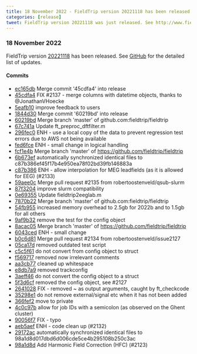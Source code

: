 ```yaml
---
title: 18 November 2022 - FieldTrip version 20221118 has been released
categories: [release]
tweet: FieldTrip version 20221118 was just released. See http://www.fieldtriptoolbox.org/#18-november-2022
---
```


### 18 November 2022

FieldTrip version [20221118](http://github.com/fieldtrip/fieldtrip/releases/tag/20221118) has been released.
See [GitHub](https://github.com/fieldtrip/fieldtrip/compare/20221107...20221118) for the detailed list of updates.

#### Commits

- [ec165db](http://github.com/fieldtrip/fieldtrip/commit/ec165db) Merge commit '45cdfa4' into release
- [45cdfa4](http://github.com/fieldtrip/fieldtrip/commit/45cdfa4) FIX #2137 - merge columns with datetime objects, thanks to @JonathanVHoecke
- [5eafb10](http://github.com/fieldtrip/fieldtrip/commit/5eafb10) improve feedback to users
- [1844d30](http://github.com/fieldtrip/fieldtrip/commit/1844d30) Merge commit '60219bd' into release
- [60219bd](http://github.com/fieldtrip/fieldtrip/commit/60219bd) Merge branch 'master' of github.com:fieldtrip/fieldtrip
- [67c741a](http://github.com/fieldtrip/fieldtrip/commit/67c741a) Update ft_preproc_dftfilter.m
- [296fec0](http://github.com/fieldtrip/fieldtrip/commit/296fec0) ENH - use a local copy of the data to prevent regression test errors due to AWS not being available
- [fed6fce](http://github.com/fieldtrip/fieldtrip/commit/fed6fce) ENH - small change in logical handling
- [fcf1e4b](http://github.com/fieldtrip/fieldtrip/commit/fcf1e4b) Merge branch 'master' of https://github.com/fieldtrip/fieldtrip
- [6b673ef](http://github.com/fieldtrip/fieldtrip/commit/6b673ef) automatically synchronized identical files to c87b386ef45f17b4e950ea78f02bd39fb146883a
- [c87b386](http://github.com/fieldtrip/fieldtrip/commit/c87b386) ENH - allow interpolation for MEG leadfields (as it is allowed for EEG) (#2133)
- [59aee0c](http://github.com/fieldtrip/fieldtrip/commit/59aee0c) Merge pull request #2135 from robertoostenveld/qsub-slurm
- [87f3204](http://github.com/fieldtrip/fieldtrip/commit/87f3204) improve slurm compatibility
- [0e69355](http://github.com/fieldtrip/fieldtrip/commit/0e69355) Update fieldtrip2eeglab.m
- [7870b22](http://github.com/fieldtrip/fieldtrip/commit/7870b22) Merge branch 'master' of github.com:fieldtrip/fieldtrip
- [54fb955](http://github.com/fieldtrip/fieldtrip/commit/54fb955) increased memory overhead to 2.5gb for 2022b and to 1.5gb for all others
- [9af9b32](http://github.com/fieldtrip/fieldtrip/commit/9af9b32) remove the test for the config object
- [8acac05](http://github.com/fieldtrip/fieldtrip/commit/8acac05) Merge branch 'master' of https://github.com/fieldtrip/fieldtrip
- [6043ced](http://github.com/fieldtrip/fieldtrip/commit/6043ced) ENH - small change
- [b0c6d81](http://github.com/fieldtrip/fieldtrip/commit/b0c6d81) Merge pull request #2134 from robertoostenveld/issue2127
- [05ca17d](http://github.com/fieldtrip/fieldtrip/commit/05ca17d) removed outdated test script
- [c5c5f61](http://github.com/fieldtrip/fieldtrip/commit/c5c5f61) do not convert from config object to struct
- [f569717](http://github.com/fieldtrip/fieldtrip/commit/f569717) removed now irrelevant comments
- [aa3cb77](http://github.com/fieldtrip/fieldtrip/commit/aa3cb77) cleaned up whitespace
- [e8db7a9](http://github.com/fieldtrip/fieldtrip/commit/e8db7a9) removed trackconfig
- [3aeff46](http://github.com/fieldtrip/fieldtrip/commit/3aeff46) do not convert the config object to a struct
- [5f3d6cf](http://github.com/fieldtrip/fieldtrip/commit/5f3d6cf) removed the config object, see #2127
- [2641028](http://github.com/fieldtrip/fieldtrip/commit/2641028) FIX - removed ~ as output arguments, caught by ft_checkcode
- [35298e1](http://github.com/fieldtrip/fieldtrip/commit/35298e1) do not remove external/signal etc when it has not been added
- [366fef2](http://github.com/fieldtrip/fieldtrip/commit/366fef2) move to private
- [4c0c97b](http://github.com/fieldtrip/fieldtrip/commit/4c0c97b) allow for job IDs with a semicolon (as observed on the Ghent cluster)
- [90056f7](http://github.com/fieldtrip/fieldtrip/commit/90056f7) FIX - typo
- [aeb5aef](http://github.com/fieldtrip/fieldtrip/commit/aeb5aef) ENH - code clean up (#2132)
- [29172ac](http://github.com/fieldtrip/fieldtrip/commit/29172ac) automatically synchronized identical files to 98a1d8d017dbd6d006cde5ce4b295108b250c3ac
- [98a1d8d](http://github.com/fieldtrip/fieldtrip/commit/98a1d8d) Add Harmonic Field Correction (HFC) (#2123)
